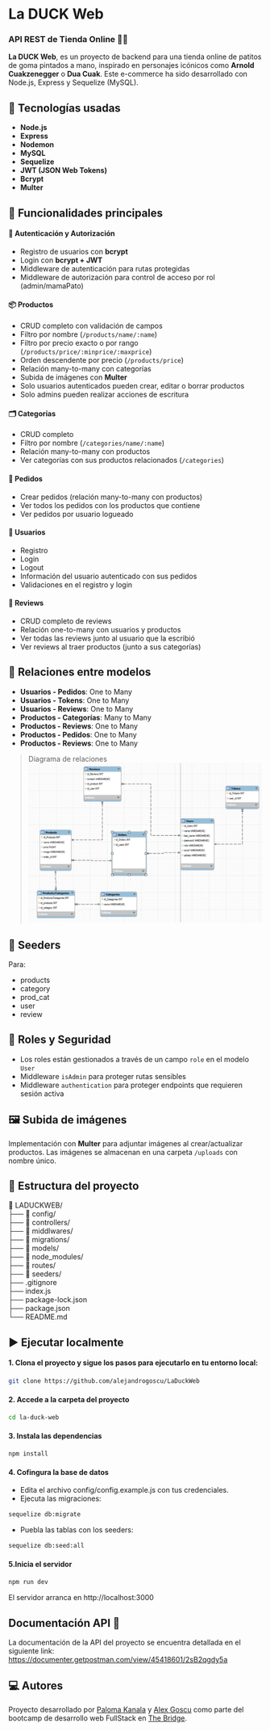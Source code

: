 # La DUCK Web

### API REST de Tienda Online 🐥🛒

**La DUCK Web**, es un proyecto de backend para una tienda online de patitos de goma pintados a mano, inspirado en personajes icónicos como **Arnold Cuakzenegger** o **Dua Cuak**. Este e-commerce ha sido desarrollado con Node.js, Express y Sequelize (MySQL).

## 🔧 Tecnologías usadas

- **Node.js**
- **Express**
- **Nodemon**
- **MySQL**
- **Sequelize**
- **JWT (JSON Web Tokens)**
- **Bcrypt**
- **Multer**

## 📌 Funcionalidades principales

#### 🔐 Autenticación y Autorización

- Registro de usuarios con **bcrypt**
- Login con **bcrypt + JWT**
- Middleware de autenticación para rutas protegidas
- Middleware de autorización para control de acceso por rol (admin/mamaPato)

#### 📦 Productos

- CRUD completo con validación de campos
- Filtro por nombre (`/products/name/:name`)
- Filtro por precio exacto o por rango (`/products/price/:minprice/:maxprice`)
- Orden descendente por precio (`/products/price`)
- Relación many-to-many con categorías
- Subida de imágenes con **Multer**
- Solo usuarios autenticados pueden crear, editar o borrar productos
- Solo admins pueden realizar acciones de escritura

#### 🗂️ Categorías

- CRUD completo
- Filtro por nombre (`/categories/name/:name`)
- Relación many-to-many con productos
- Ver categorías con sus productos relacionados (`/categories`)

#### 🛒 Pedidos

- Crear pedidos (relación many-to-many con productos)
- Ver todos los pedidos con los productos que contiene
- Ver pedidos por usuario logueado

#### 🧑 Usuarios

- Registro
- Login
- Logout
- Información del usuario autenticado con sus pedidos
- Validaciones en el registro y login

#### 🌟 Reviews

- CRUD completo de reviews
- Relación one-to-many con usuarios y productos
- Ver todas las reviews junto al usuario que la escribió
- Ver reviews al traer productos (junto a sus categorías)

## 🔗 Relaciones entre modelos

- **Usuarios - Pedidos**: One to Many
- **Usuarios - Tokens**: One to Many
- **Usuarios - Reviews**: One to Many
- **Productos - Categorías**: Many to Many
- **Productos - Reviews**: One to Many
- **Productos - Pedidos**: One to Many
- **Productos - Reviews**: One to Many

> Diagrama de relaciones  
> ![](./assets/relaciones-laduckweb.jpg)

## 🌱 Seeders

Para:

- products
- category
- prod_cat
- user
- review

## 🔐 Roles y Seguridad

- Los roles están gestionados a través de un campo `role` en el modelo `User`
- Middleware `isAdmin` para proteger rutas sensibles
- Middleware `authentication` para proteger endpoints que requieren sesión activa

## 🖼️ Subida de imágenes

Implementación con **Multer** para adjuntar imágenes al crear/actualizar productos. Las imágenes se almacenan en una carpeta `/uploads` con nombre único.

## 📁 Estructura del proyecto

📁 LADUCKWEB/  
├── 📁 config/  
├── 📁 controllers/  
├── 📁 middlwares/  
├── 📁 migrations/  
├── 📁 models/  
├── 📁 node_modules/  
├── 📁 routes/  
├── 📁 seeders/  
├── .gitignore  
├── index.js  
├── package-lock.json  
├── package.json  
└── README.md

## ▶️ Ejecutar localmente

#### 1. Clona el proyecto y sigue los pasos para ejecutarlo en tu entorno local:

```bash
git clone https://github.com/alejandrogoscu/LaDuckWeb
```

#### 2. Accede a la carpeta del proyecto

```bash
cd la-duck-web
```

#### 3. Instala las dependencias

```bash
npm install
```

#### 4. Cofingura la base de datos

- Edita el archivo config/config.example.js con tus credenciales.
- Ejecuta las migraciones:

```bash
sequelize db:migrate
```

- Puebla las tablas con los seeders:

```bash
sequelize db:seed:all
```

#### 5.Inicia el servidor

```bash
npm run dev
```

El servidor arranca en http://localhost:3000

## Documentación API 🧲

La documentación de la API del proyecto se encuentra detallada en el siguiente link:
https://documenter.getpostman.com/view/45418601/2sB2qgdy5a

## 💻 Autores

Proyecto desarrollado por [Paloma Kanala](https://github.com/palomaceg) y [Alex Goscu](https://github.com/alejandrogoscu) como parte del bootcamp de desarrollo web FullStack en [The Bridge](https://thebridge.tech/).
